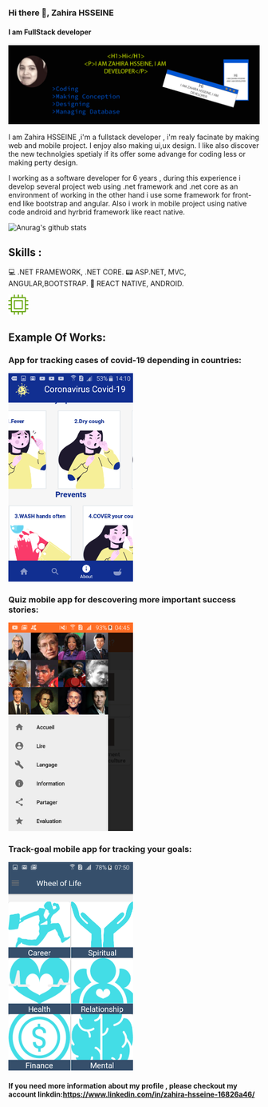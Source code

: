 
### Hi there 👋, Zahira HSSEINE
#### I am FullStack developer
![I am FullStack developer](https://github.com/zahirahsseine/zahirahsseine/blob/master/bannerprofile.png)

I am Zahira HSSEINE ,i'm a fullstack developer , i'm realy facinate by making web and mobile project. I enjoy also making ui,ux design. 
I like also discover the new technolgies spetialy if its offer some advange for coding less or making perty design.

I working as a software developer for 6 years , during this experience i develop several project web using .net framework and .net core as an environment of working in the other hand i use some framework for front-end like bootstrap and angular. Also i work in mobile project using native code android and hyrbrid framework like react native.

![Anurag's github stats](https://github-readme-stats.vercel.app/api?username=zahirahsseine)


## Skills : 
:computer: .NET FRAMEWORK, .NET CORE.
:pager: ASP.NET, MVC, ANGULAR,BOOTSTRAP.
:iphone: REACT NATIVE, ANDROID.


<a href='https://docs.github.com/en/developers'><img src='https://raw.githubusercontent.com/acervenky/animated-github-badges/master/assets/devbadge.gif' width='40' height='40'></a> 

## Example Of Works:

### App for tracking cases of covid-19 depending in countries:
<a  href="#" target="_blank"><img src="https://github.com/zahirahsseine/zahirahsseine/blob/master/Screenshot_2020-05-14-14-10-11.png" width="250" /></a>

### Quiz mobile app for descovering more important success stories:
<a  href="https://play.google.com/store/apps/details?id=com.quizwhos.quizsuccesspeople" target="_blank" ><img src="https://github.com/zahirahsseine/zahirahsseine/blob/master/Screenshot_2020-05-26-04-45-56.png" width="250" /></a>


### Track-goal mobile app for tracking your goals:
<a href="https://play.google.com/store/apps/details?id=com.trackgoal" target="_blank"><img src="https://github.com/zahirahsseine/zahirahsseine/blob/master/trackgoal.png" width="250" /></a>

#### If you need more information about my profile , please checkout my account linkdin:https://www.linkedin.com/in/zahira-hsseine-16826a46/

